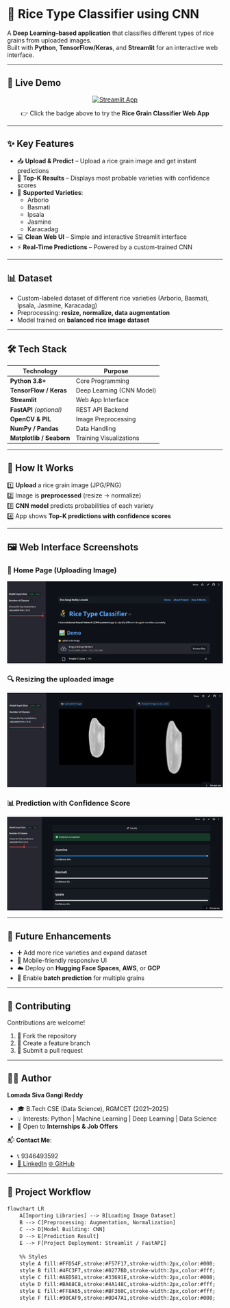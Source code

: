 # 🌾 Rice Type Classifier using CNN  

A **Deep Learning–based application** that classifies different types of rice grains from uploaded images.  
Built with **Python**, **TensorFlow/Keras**, and **Streamlit** for an interactive web interface.  

---

## 🚀 Live Demo  

<div align="center">

[![Streamlit App](https://img.shields.io/badge/Streamlit-Deployed-success?logo=streamlit&logoColor=white&color=ff4b4b)](https://rice-grain-classifier-project.streamlit.app/)  

👉 Click the badge above to try the **Rice Grain Classifier Web App**

</div>

---

## ✨ Key Features  

- 📤 **Upload & Predict** – Upload a rice grain image and get instant predictions  
- 🔎 **Top-K Results** – Displays most probable varieties with confidence scores  
- 🌾 **Supported Varieties**:  
  - Arborio  
  - Basmati  
  - Ipsala  
  - Jasmine  
  - Karacadag  
- 💻 **Clean Web UI** – Simple and interactive Streamlit interface  
- ⚡ **Real-Time Predictions** – Powered by a custom-trained CNN  

---

## 📊 Dataset  

- Custom-labeled dataset of different rice varieties (Arborio, Basmati, Ipsala, Jasmine, Karacadag)  
- Preprocessing: **resize, normalize, data augmentation**  
- Model trained on **balanced rice image dataset**  

---

## 🛠️ Tech Stack  

| Technology            | Purpose                          |
|-----------------------|----------------------------------|
| **Python 3.8+**       | Core Programming                 |
| **TensorFlow / Keras**| Deep Learning (CNN Model)        |
| **Streamlit**         | Web App Interface                |
| **FastAPI** *(optional)* | REST API Backend             |
| **OpenCV & PIL**      | Image Preprocessing              |
| **NumPy / Pandas**    | Data Handling                    |
| **Matplotlib / Seaborn** | Training Visualizations       |

---

## 🔮 How It Works  

1️⃣ **Upload** a rice grain image (JPG/PNG)  
2️⃣ Image is **preprocessed** (resize → normalize)  
3️⃣ **CNN model** predicts probabilities of each variety  
4️⃣ App shows **Top-K predictions with confidence scores**  

---

## 🖼️ Web Interface Screenshots  

### 🌾 Home Page (Uploading Image) 
![Upload Page](galary_rice/Screenshot%202025-09-21%20234547.png)  

### 🔍  Resizing the uploaded image 
![Prediction Page](galary_rice/Screenshot%202025-09-21%20234630.png)  

### 📊 Prediction with Confidence Score
![Confidence View](galary_rice/Screenshot%202025-09-21%20234755.png)  

---

## 🚀 Future Enhancements  

- ➕ Add more rice varieties and expand dataset  
- 📱 Mobile-friendly responsive UI  
- ☁️ Deploy on **Hugging Face Spaces**, **AWS**, or **GCP**  
- 🧩 Enable **batch prediction** for multiple grains  

---

## 🤝 Contributing  

Contributions are welcome!  

1. 🍴 Fork the repository  
2. 🌱 Create a feature branch  
3. 🚀 Submit a pull request  

---

## 👨‍💻 Author  

**Lomada Siva Gangi Reddy**  
- 🎓 B.Tech CSE (Data Science), RGMCET (2021–2025)  
- 💡 Interests: Python | Machine Learning | Deep Learning | Data Science  
- 📍 Open to **Internships & Job Offers**  

📬 **Contact Me**:  
- 📞 9346493592  
- [💼 LinkedIn](https://www.linkedin.com/in/lomada-siva-gangi-reddy-a64197280/) [🌐 GitHub](https://github.com/shivareddy2002)  

---

## 📌 Project Workflow  

```mermaid
flowchart LR
    A[Importing Libraries] --> B[Loading Image Dataset]
    B --> C[Preprocessing: Augmentation, Normalization]
    C --> D[Model Building: CNN]
    D --> E[Prediction Result]
    E --> F[Project Deployment: Streamlit / FastAPI]

    %% Styles
    style A fill:#FFD54F,stroke:#F57F17,stroke-width:2px,color:#000;
    style B fill:#4FC3F7,stroke:#0277BD,stroke-width:2px,color:#fff;
    style C fill:#AED581,stroke:#33691E,stroke-width:2px,color:#000;
    style D fill:#BA68C8,stroke:#4A148C,stroke-width:2px,color:#fff;
    style E fill:#FF8A65,stroke:#BF360C,stroke-width:2px,color:#fff;
    style F fill:#90CAF9,stroke:#0D47A1,stroke-width:2px,color:#000;




